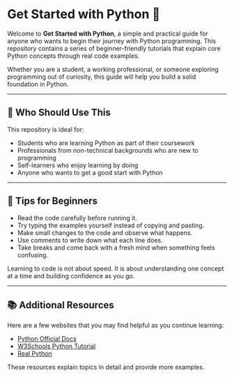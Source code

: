 # Get Started with Python 🐍

Welcome to **Get Started with Python**, a simple and practical guide for anyone who wants to begin their journey with Python programming. This repository contains a series of beginner-friendly tutorials that explain core Python concepts through real code examples.

Whether you are a student, a working professional, or someone exploring programming out of curiosity, this guide will help you build a solid foundation in Python.

---

## 🎯 Who Should Use This

This repository is ideal for:

* Students who are learning Python as part of their coursework
* Professionals from non-technical backgrounds who are new to programming
* Self-learners who enjoy learning by doing
* Anyone who wants to get a good start with Python

---

## 📌 Tips for Beginners

* Read the code carefully before running it.
* Try typing the examples yourself instead of copying and pasting.
* Make small changes to the code and observe what happens.
* Use comments to write down what each line does.
* Take breaks and come back with a fresh mind when something feels confusing.

Learning to code is not about speed. It is about understanding one concept at a time and building confidence as you go.

---

## 📚 Additional Resources

Here are a few websites that you may find helpful as you continue learning:

* [Python Official Docs](https://docs.python.org/3/)
* [W3Schools Python Tutorial](https://www.w3schools.com/python/)
* [Real Python](https://realpython.com/)

These resources explain topics in detail and provide more examples.
